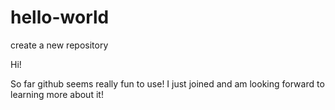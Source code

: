 # hello-world
create a new repository 

Hi!

So far github seems really fun to use!
I just joined and am looking forward to learning more about it!
